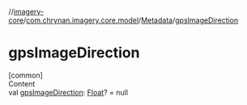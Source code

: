 //[imagery-core](../../../index.md)/[com.chrynan.imagery.core.model](../index.md)/[Metadata](index.md)/[gpsImageDirection](gps-image-direction.md)



# gpsImageDirection  
[common]  
Content  
val [gpsImageDirection](gps-image-direction.md): [Float](https://kotlinlang.org/api/latest/jvm/stdlib/kotlin/-float/index.html)? = null  



